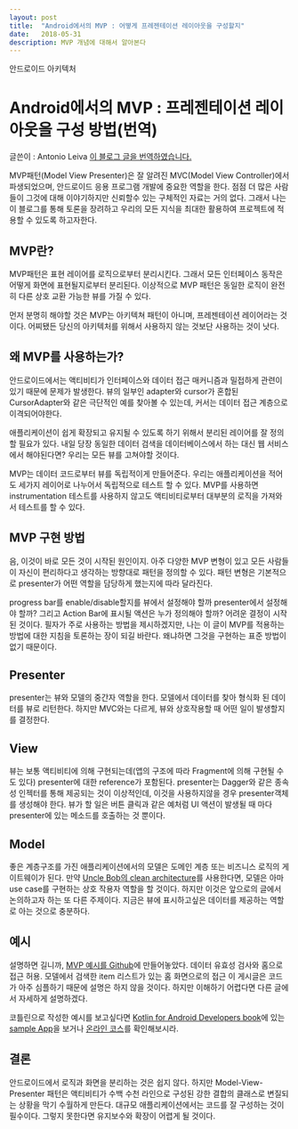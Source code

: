 ```yaml
---
layout: post
title:  "Android에서의 MVP : 어떻게 프레젠테이션 레이아웃을 구성할지"
date:   2018-05-31
description: MVP 개념에 대해서 알아본다
---
```

<p class="intro"><span class="dropcap">안</span>드로이드 아키텍처</p>

# Android에서의 MVP : 프레젠테이션 레이아웃을 구성 방법(번역)

글쓴이 : Antonio Leiva
[이 블로그 글을 번역하였습니다.](https://antonioleiva.com/mvp-android/)


MVP패턴(Model View Presenter)은 잘 알려진 MVC(Model View Controller)에서 파생되었으며, 안드로이드 응용 프로그램 개발에 중요한 역할을 한다. 점점 더 많은 사람들이 그것에 대해 이야기하지만 신뢰할수 있는 구체적인 자료는 거의 없다. 그래서 나는 이 블로그를 통해 토론을 장려하고 우리의 모든 지식을 최대한 활용하여 프로젝트에 적용할 수 있도록 하고자한다.

## MVP란?
MVP패턴은 표현 레이어를 로직으로부터 분리시킨다. 그래서 모든 인터페이스 동작은 어떻게 화면에 표현될지로부터 분리된다. 이상적으로 MVP 패턴은 동일한 로직이 완전히 다른 상호 교환 가능한 뷰를 가질 수 있다.

먼저 분명히 해야할 것은 MVP는 아키텍쳐 패턴이 아니며, 프레젠테이션 레이어라는 것이다. 어찌됐든 당신의 아키텍처를 위해서 사용하지 않는 것보단 사용하는 것이 낫다.

## 왜 MVP를 사용하는가?
안드로이드에서는 액티비티가 인터페이스와 데이터 접근 매커니즘과 밀접하게 관련이 있기 때문에 문제가 발생한다. 뷰의 일부인 adapter와 cursor가 혼합된 CursorAdapter와 같은 극단적인 예를 찾아볼 수 있는데, 커서는 데이터 접근 계층으로 이격되어야한다.

애플리케이션이 쉽게 확장되고 유지될 수 있도록 하기 위해서 분리된 레이어를 잘 정의할 필요가 있다. 내일 당장 동일한 데이터 검색을 데이터베이스에서 하는 대신 웹 서비스에서 해야된다면? 우리는 모든 뷰를 고쳐야할 것이다.

MVP는 데이터 코드로부터 뷰를 독립적이게 만들어준다. 우리는 애플리케이션을 적어도 세가지 레이어로 나누어서 독립적으로 테스트 할 수 있다. MVP를 사용하면 instrumentation 테스트를 사용하지 않고도 액티비티로부터 대부분의 로직을 가져와서 테스트를 할 수 있다.

## MVP 구현 방법
음, 이것이 바로 모든 것이 시작된 원인이지. 아주 다양한 MVP 변형이 있고 모든 사람들이 자신이 편리하다고 생각하는 방향대로 패턴을 정의할 수 있다. 패턴 변형은 기본적으로 presenter가 어떤 역할을 담당하게 했는지에 따라 달라진다.

progress bar를 enable/disable할지를 뷰에서 설정해야 할까 presenter에서 설정해야 할까? 그리고 Action Bar에 표시될 액션은 누가 정의해야 할까? 어려운 결정이 시작된 것이다. 필자가 주로 사용하는 방법을 제시하겠지만, 나는 이 글이 MVP를 적용하는 방법에 대한 지침을 토론하는 장이 되길 바란다. 왜냐하면 그것을 구현하는 표준 방법이 없기 때문이다.

## Presenter
presenter는 뷰와 모델의 중간자 역할을 한다. 모델에서 데이터를 찾아 형식화 된 데이터를 뷰로 리턴한다. 하지만 MVC와는 다르게, 뷰와 상호작용할 때 어떤 일이 발생할지를 결정한다.

## View
뷰는 보통 액티비티에 의해 구현되는데(앱의 구조에 따라 Fragment에 의해 구현될 수도 있다) presenter에 대한 reference가 포함된다. presenter는 Dagger와 같은 종속성 인젝터를 통해 제공되는 것이 이상적인데, 이것을 사용하지않을 경우 presenter객체를 생성해야 한다. 뷰가 할 일은 버튼 클릭과 같은 예처럼 UI 액션이 발생될 때 마다 presenter에 있는 메소드를 호출하는 것 뿐이다.

## Model
좋은 계층구조를 가진 애플리케이션에서의 모델은 도메인 계층 또는 비즈니스 로직의 게이트웨이가 된다. 만약 [Uncle Bob의 clean architecture](https://8thlight.com/blog/uncle-bob/2012/08/13/the-clean-architecture.html)를 사용한다면, 모델은 아마 use case를 구현하는 상호 작용자 역할을 할 것이다. 하지만 이것은 앞으로의 글에서 논의하고자 하는 또 다른 주제이다. 지금은 뷰에 표시하고싶은 데이터를 제공하는 역할로 아는 것으로 충분하다.

## 예시
설명하면 길니까, [MVP 예시를 Github](https://github.com/antoniolg/androidmvp)에 만들어놓았다. 데이터 유효성 검사와 홈으로 접근 허용. 모델에서 검색한 item 리스트가 있는 홈 화면으로의 접근
이 게시글은 코드가 아주 심플하기 때문에 설명은 하지 않을 것이다. 하지만 이해하기 어렵다면 다른 글에서 자세하게 설명하겠다.

코틀린으로 작성한 예시를 보고싶다면 [Kotlin for Android Developers book](https://antonioleiva.com/kotlin-android-developers-book/)에 있는 [sample App](https://github.com/antoniolg/Kotlin-for-Android-Developers)을 보거나 [온라인 코스](https://antonioleiva.com/online-course/)를 확인해보시라.

## 결론
안드로이드에서 로직과 화면을 분리하는 것은 쉽지 않다. 하지만 Model-View-Presenter 패턴은 액티비티가 수백 수천 라인으로 구성된 강한 결합의 클래스로 변질되는 상황을 막기 수월하게 만든다. 대규모 애플리케이션에서는 코드를 잘 구성하는 것이 필수이다. 그렇지 못한다면 유지보수와 확장이 어렵게 될 것이다.
